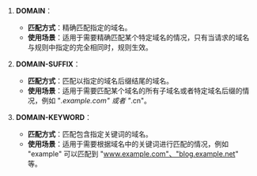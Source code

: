 1. **DOMAIN**：
   - **匹配方式**：精确匹配指定的域名。
   - **使用场景**：适用于需要精确匹配某个特定域名的情况，只有当请求的域名与规则中指定的完全相同时，规则生效。

2. **DOMAIN-SUFFIX**：
   - **匹配方式**：匹配以指定的域名后缀结尾的域名。
   - **使用场景**：适用于需要匹配某个域名的所有子域名或者特定域名后缀的情况，例如 "*.example.com" 或者 "*.cn"。

3. **DOMAIN-KEYWORD**：
   - **匹配方式**：匹配包含指定关键词的域名。
   - **使用场景**：适用于需要根据域名中的关键词进行匹配的情况，例如 "example" 可以匹配到 "www.example.com"、"blog.example.net" 等。
